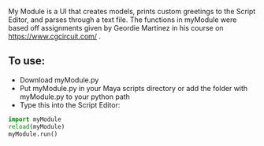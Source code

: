 My Module is a UI that creates models, prints custom greetings to the Script Editor, and parses through a text file. The functions in myModule were based off assignments given by Geordie Martinez in his course on https://www.cgcircuit.com/ .

## To use: ##
* Download myModule.py
* Put myModule.py in your Maya scripts directory or add the folder with myModule.py to your python path
* Type this into the Script Editor:
```python
import myModule
reload(myModule)
myModule.run()
```
